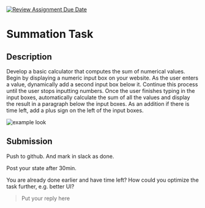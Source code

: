 [![Review Assignment Due Date](https://classroom.github.com/assets/deadline-readme-button-24ddc0f5d75046c5622901739e7c5dd533143b0c8e959d652212380cedb1ea36.svg)](https://classroom.github.com/a/cISBDpLu)
# Summation Task

## Description

Develop a basic calculator that computes the sum of numerical values. Begin by displaying a numeric input box on your website. As the user enters a value, dynamically add a second input box below it. Continue this process until the user stops inputting numbers. Once the user finishes typing in the input boxes, automatically calculate the sum of all the values and display the result in a paragraph below the input boxes. As an addition if there is time left, add a plus sign on the left of the input boxes.

![example look](./example.png)

## Submission
Push to github. And mark in slack as done.

Post your state after 30min.

You are already done earlier and have time left? How could you optimize the task further, e.g. better UI?
> Put your reply here
>
